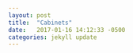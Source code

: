 ```yaml
---
layout: post
title:  "Cabinets"
date:   2017-01-16 14:12:33 -0500
categories: jekyll update
---
```

<div id="root"></div>

<script src="bundles/2017-01-16.bundle.js"></script>